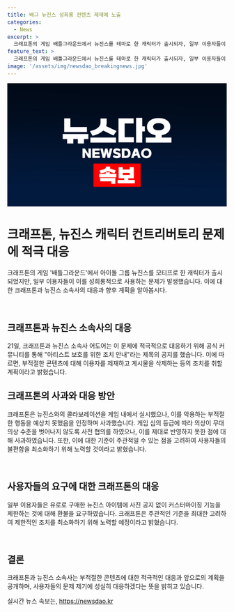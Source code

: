 ```yaml
---
title: 배그 뉴진스 성희롱 컨텐츠 제재에 노출
categories:
  - News
excerpt: >
  크래프톤의 게임 배틀그라운드에서 뉴진스를 테마로 한 캐릭터가 출시되자, 일부 이용자들이 성희롱적인 콘텐츠를 제작해 논란이 일었고, 이에 대응하여 제작사와 뉴진스 소속사가 조치를 취했다. 크래프톤과 뉴진스 소속사 어도어는 부적절한 콘텐츠에 대해 제재와 삭제로 대응하겠다는 공지를 했으며, 사과와 함께 적극적인 대응을 약속했다. 뉴진스 캐릭터의 의상 커스터마이징을 제한하는 조치로 일부 이용자들의 불만이 제기되었지만, 크래프톤은 향후 제약 축소를 논의 중이며 플레이어들의 불편을 최소화하기 위해 노력할 것이라 밝혔다.
feature_text: >
  크래프톤의 게임 배틀그라운드에서 뉴진스를 테마로 한 캐릭터가 출시되자, 일부 이용자들이 성희롱적인 콘텐츠를 제작해 논란이 일었고, 이에 대응하여 제작사와 뉴진스 소속사가 조치를 취했다. 크래프톤과 뉴진스 소속사 어도어는 부적절한 콘텐츠에 대해 제재와 삭제로 대응하겠다는 공지를 했으며, 사과와 함께 적극적인 대응을 약속했다. 뉴진스 캐릭터의 의상 커스터마이징을 제한하는 조치로 일부 이용자들의 불만이 제기되었지만, 크래프톤은 향후 제약 축소를 논의 중이며 플레이어들의 불편을 최소화하기 위해 노력할 것이라 밝혔다.
image: '/assets/img/newsdao_breakingnews.jpg'
---
```


<p><img src="/assets/img/newsdao_breakingnews.jpg" alt="firstkoreanews 속보" /></p>

<h1>크래프톤, 뉴진스 캐릭터 컨트리버토리 문제에 적극 대응</h1>

<p>크래프톤의 게임 '배틀그라운드'에서 아이돌 그룹 뉴진스를 모티프로 한 캐릭터가 출시되었지만, 일부 이용자들이 이를 성희롱적으로 사용하는 문제가 발생했습니다. 이에 대한 크래프톤과 뉴진스 소속사의 대응과 향후 계획을 알아봅시다.</p>

<p data-ke-size="size16">&nbsp;</p>

<h2 data-ke-size="size26">크래프톤과 뉴진스 소속사의 대응</h2>

<p data-ke-size="size16">21일, 크래프톤과 뉴진스 소속사 어도어는 이 문제에 적극적으로 대응하기 위해 공식 커뮤니티를 통해 "아티스트 보호를 위한 조치 안내"라는 제목의 공지를 했습니다. 이에 따르면, 부적절한 콘텐츠에 대해 이용자를 제재하고 게시물을 삭제하는 등의 조치를 취할 계획이라고 밝혔습니다.</p>

<h2 data-ke-size="size26">크래프톤의 사과와 대응 방안</h2>

<p data-ke-size="size16">크래프톤은 뉴진스와의 콜라보레이션을 게임 내에서 실시했으나, 이를 악용하는 부적절한 행동을 예상치 못했음을 인정하며 사과했습니다. 게임 심의 등급에 따라 의상이 무대 의상 수준을 벗어나지 않도록 사전 협의를 하였으나, 이를 제대로 반영하지 못한 점에 대해 사과하였습니다. 또한, 이에 대한 기준이 주관적일 수 있는 점을 고려하여 사용자들의 불편함을 최소화하기 위해 노력할 것이라고 밝혔습니다.</p>

<p data-ke-size="size16">&nbsp;</p>

<h2 data-ke-size="size26">사용자들의 요구에 대한 크래프톤의 대응</h2>

<p data-ke-size="size16">일부 이용자들은 유로로 구매한 뉴진스 아이템에 사진 공지 없이 커스터마이징 기능을 제한하는 것에 대해 환불을 요구하였습니다. 크래프톤은 주관적인 기준을 최대한 고려하여 제한적인 조치를 최소화하기 위해 노력할 예정이라고 밝혔습니다.</p>

<p data-ke-size="size16">&nbsp;</p>

<h2 data-ke-size="size26">결론</h2>

<p data-ke-size="size16">크래프톤과 뉴진스 소속사는 부적절한 콘텐츠에 대한 적극적인 대응과 앞으로의 계획을 공개하며, 사용자들의 문제 제기에 성실히 대응하겠다는 뜻을 밝히고 있습니다.</p>
실시간 뉴스 속보는, <a href="https://newsdao.kr" rel="dofollow">https://newsdao.kr</a>


